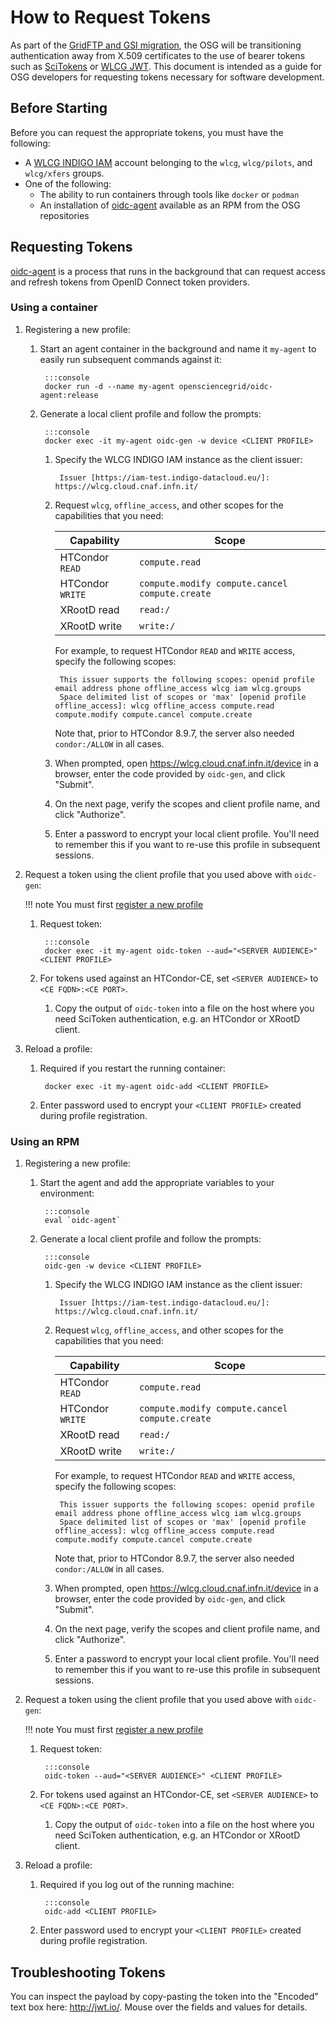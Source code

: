 How to Request Tokens
=====================

As part of the [GridFTP and GSI migration](../policy/gridftp-gsi-migration.md), the OSG will be transitioning authentication
away from X.509 certificates to the use of bearer tokens such as [SciTokens](http://scitokens.org/) or
[WLCG JWT](https://twiki.cern.ch/twiki/bin/view/LCG/WLCGAuthorizationWG).
This document is intended as a guide for OSG developers for requesting tokens necessary for software development.

Before Starting
---------------

Before you can request the appropriate tokens, you must have the following:

-   A [WLCG INDIGO IAM](https://wlcg.cloud.cnaf.infn.it/) account belonging to the `wlcg`, `wlcg/pilots`, and `wlcg/xfers`
    groups.
-   One of the following:
    -   The ability to run containers through tools like `docker` or `podman`
    -   An installation of [oidc-agent](https://indigo-dc.gitbook.io/oidc-agent/) available as an RPM from the OSG
        repositories

Requesting Tokens
-----------------

[oidc-agent](https://indigo-dc.gitbook.io/oidc-agent/) is a process that runs in the background that can request access
and refresh tokens from OpenID Connect token providers.

### Using a container

1. Registering a new profile:

    1. Start an agent container in the background and name it `my-agent` to easily run subsequent commands against it:

            :::console
            docker run -d --name my-agent opensciencegrid/oidc-agent:release

    1. Generate a local client profile and follow the prompts:

            :::console
            docker exec -it my-agent oidc-gen -w device <CLIENT PROFILE>

        1. Specify the WLCG INDIGO IAM instance as the client issuer:

                Issuer [https://iam-test.indigo-datacloud.eu/]: https://wlcg.cloud.cnaf.infn.it/

        1. Request `wlcg`, `offline_access`, and other scopes for the capabilities that you need:

            | **Capability**   | **Scope**                     |
            |------------------|-------------------------------|
            | HTCondor `READ`  | `compute.read`                |
            | HTCondor `WRITE` | `compute.modify compute.cancel compute.create` |
            | XRootD read      | `read:/`                      |
            | XRootD write     | `write:/`                     |

            For example, to request HTCondor `READ` and `WRITE` access, specify the following scopes:

                This issuer supports the following scopes: openid profile email address phone offline_access wlcg iam wlcg.groups
                Space delimited list of scopes or 'max' [openid profile offline_access]: wlcg offline_access compute.read compute.modify compute.cancel compute.create
    
            Note that, prior to HTCondor 8.9.7, the server also needed `condor:/ALLOW` in all cases.

        1. When prompted, open <https://wlcg.cloud.cnaf.infn.it/device> in a browser, enter the code provided by `oidc-gen`,
       and click "Submit".

        1. On the next page, verify the scopes and client profile name, and click "Authorize".

        1. Enter a password to encrypt your local client profile.
       You'll need to remember this if you want to re-use this profile in subsequent sessions.

1. Request a token using the client profile that you used above with `oidc-gen`:

    !!! note
        You must first [register a new profile](#using-a-container)
	
    1. Request token:

            :::console
            docker exec -it my-agent oidc-token --aud="<SERVER AUDIENCE>" <CLIENT PROFILE>


    1. For tokens used against an HTCondor-CE, set `<SERVER AUDIENCE>` to  
    `<CE FQDN>:<CE PORT>`.

        1. Copy the output of `oidc-token` into a file on the host where you need SciToken authentication, e.g. an HTCondor or
   XRootD client.

1. Reload a profile:

    1. Required if you restart the running container:

            docker exec -it my-agent oidc-add <CLIENT PROFILE>

    1. Enter password used to encrypt your `<CLIENT PROFILE>` created during profile registration.


### Using an RPM

1. Registering a new profile:

    1. Start the agent and add the appropriate variables to your environment:

            :::console
            eval `oidc-agent`

    1. Generate a local client profile and follow the prompts:

            :::console
            oidc-gen -w device <CLIENT PROFILE>

        1. Specify the WLCG INDIGO IAM instance as the client issuer:

                Issuer [https://iam-test.indigo-datacloud.eu/]: https://wlcg.cloud.cnaf.infn.it/

        1. Request `wlcg`, `offline_access`, and other scopes for the capabilities that you need:

            | **Capability**   | **Scope**                     |
            |------------------|-------------------------------|
            | HTCondor `READ`  | `compute.read`                |
            | HTCondor `WRITE` | `compute.modify compute.cancel compute.create` |
            | XRootD read      | `read:/`                      |
            | XRootD write     | `write:/`                     |

            For example, to request HTCondor `READ` and `WRITE` access, specify the following scopes:

                This issuer supports the following scopes: openid profile email address phone offline_access wlcg iam wlcg.groups
                Space delimited list of scopes or 'max' [openid profile offline_access]: wlcg offline_access compute.read compute.modify compute.cancel compute.create
    
            Note that, prior to HTCondor 8.9.7, the server also needed `condor:/ALLOW` in all cases.

        1. When prompted, open <https://wlcg.cloud.cnaf.infn.it/device> in a browser, enter the code provided by `oidc-gen`,
       and click "Submit".

        1. On the next page, verify the scopes and client profile name, and click "Authorize".

        1. Enter a password to encrypt your local client profile.
           You'll need to remember this if you want to re-use this profile in subsequent sessions.

1. Request a token using the client profile that you used above with `oidc-gen`:

    !!! note
        You must first [register a new profile](#using-an-rpm)

    1. Request token:

            :::console
            oidc-token --aud="<SERVER AUDIENCE>" <CLIENT PROFILE>

    1. For tokens used against an HTCondor-CE, set `<SERVER AUDIENCE>` to  
    `<CE FQDN>:<CE PORT>`.

        1. Copy the output of `oidc-token` into a file on the host where you need SciToken authentication, e.g. an HTCondor or
   XRootD client.

1. Reload a profile:

    1. Required if you log out of the running machine:

            :::console
            oidc-add <CLIENT PROFILE>

    1. Enter password used to encrypt your `<CLIENT PROFILE>` created during profile registration.

Troubleshooting Tokens
----------------------

You can inspect the payload  by copy-pasting the token into the "Encoded" text box here: <http://jwt.io/>.
Mouse over the fields and values for details.
